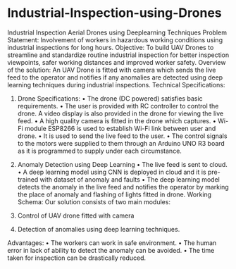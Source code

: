 # Industrial-Inspection-using-Drones

Industrial Inspection Aerial Drones using Deeplearning Techniques
Problem Statement: 
Involvement of workers in hazardous working conditions using industrial inspections for long hours.
Objective:
To build UAV Drones to streamline and standardize routine industrial inspection for better inspection viewpoints, safer working distances and improved worker safety.
Overview of the solution:
An UAV Drone is fitted with camera which sends the live feed to the operator and notifies if any anomalies are detected using deep learning techniques during industrial inspections.
Technical Specifications:
1.	Drone Specifications:
•	The drone (DC powered) satisfies basic requirements.
•	The user is provided with RC controller to control the drone. A video display is also provided in the drone for viewing the live feed.
•	A high quality camera is fitted in the drone which captures.
•	Wi-Fi module ESP8266 is used to establish Wi-Fi link between user and drone.
•	It is used to send the live feed to the user.
•	The control signals to the motors were supplied to them through an Arduino UNO R3  board as it is programmed to supply under each circumstance.

2.	Anomaly Detection using Deep Learning
•	The live feed is sent to cloud.
•	A deep learning model using CNN is deployed in cloud and it is pre-trained with dataset of anomaly and faults 
•	The deep learning model detects the anomaly in the live feed and notifies the operator by marking the place of anomaly and flashing of lights fitted in drone.
Working Schema:
Our solution consists of two main modules:
1.	Control of UAV drone fitted with camera
2.	Detection of anomalies using deep learning techniques.



Advantages:
•	The workers can work in safe environment.
•	The human error in lack of ability to detect the anomaly can be avoided.
•	The time taken for inspection can be drastically reduced.




